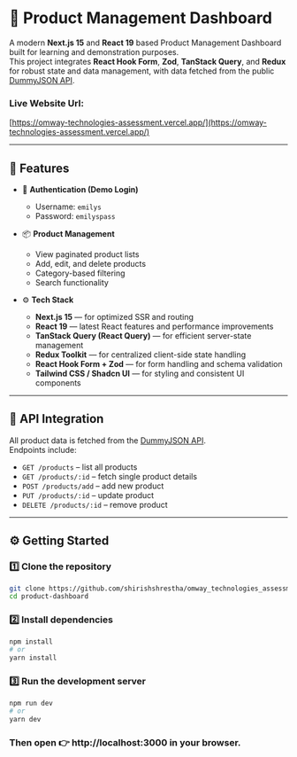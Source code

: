# 🛒 Product Management Dashboard

A modern **Next.js 15** and **React 19** based Product Management Dashboard built for learning and demonstration purposes.  
This project integrates **React Hook Form**, **Zod**, **TanStack Query**, and **Redux** for robust state and data management, with data fetched from the public [DummyJSON API](https://dummyjson.com/).

### Live Website Url: 
[https://omway-technologies-assessment.vercel.app/](https://omway-technologies-assessment.vercel.app/)

---

## 🚀 Features

- 🔐 **Authentication (Demo Login)**

  - Username: `emilys`
  - Password: `emilyspass`

- 📦 **Product Management**

  - View paginated product lists
  - Add, edit, and delete products
  - Category-based filtering
  - Search functionality

- ⚙️ **Tech Stack**
  - **Next.js 15** — for optimized SSR and routing
  - **React 19** — latest React features and performance improvements
  - **TanStack Query (React Query)** — for efficient server-state management
  - **Redux Toolkit** — for centralized client-side state handling
  - **React Hook Form + Zod** — for form handling and schema validation
  - **Tailwind CSS / Shadcn UI** — for styling and consistent UI components

---

## 🧠 API Integration

All product data is fetched from the [DummyJSON API](https://dummyjson.com/products).  
Endpoints include:

- `GET /products` – list all products
- `GET /products/:id` – fetch single product details
- `POST /products/add` – add new product
- `PUT /products/:id` – update product
- `DELETE /products/:id` – remove product

---

## ⚙️ Getting Started

### 1️⃣ Clone the repository

```bash
git clone https://github.com/shirishshrestha/omway_technologies_assessment.git
cd product-dashboard
```

### 2️⃣ Install dependencies

```bash
npm install
# or
yarn install
```

### 3️⃣ Run the development server

```bash
npm run dev
# or
yarn dev
```

### Then open 👉 http://localhost:3000 in your browser.

